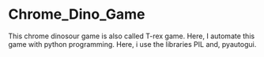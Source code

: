 # Chrome_Dino_Game
This chrome dinosour game is also called T-rex game.
Here, I automate this game with python programming.
Here, i use the libraries PIL and, pyautogui.
